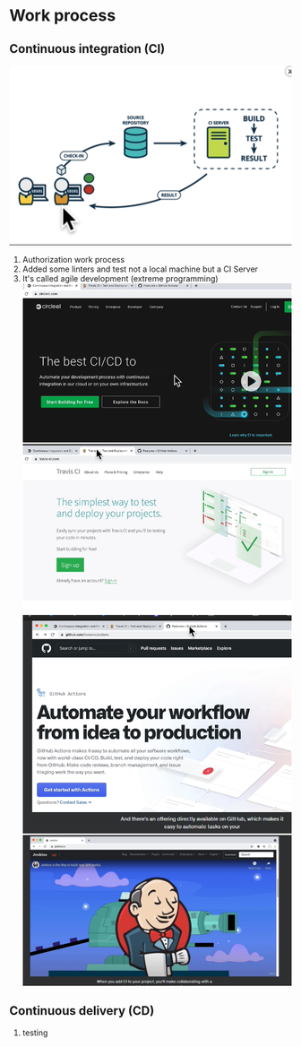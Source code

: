 # Work process

## Continuous integration (CI)

![CI schema](image.png)

1. Authorization work process
2. Added some linters and test not a local machine but a CI Server
3. It's called agile development (extreme programming)
![Alt text](image-1.png)
![Alt text](image-2.png)
![Alt text](image-3.png)
![Alt text](image-4.png)

## Continuous delivery (CD)

1. testing
